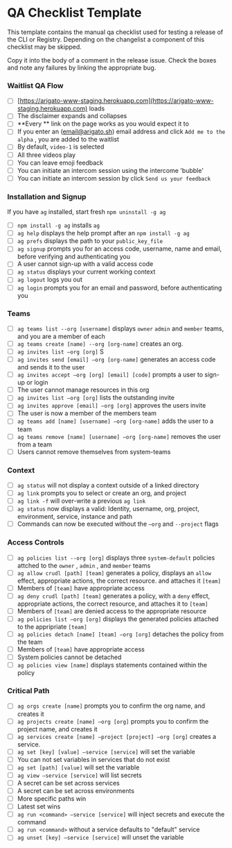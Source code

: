 # QA Checklist Template

This template contains the manual qa checklist used for testing a release of
the CLI or Registry. Depending on the changelist a component of this checklist
may be skipped.

Copy it into the body of a comment in the release issue. Check the boxes and
note any failures by linking the appropriate bug.

### Waitlist QA Flow

- [ ]   [https://arigato-www-staging.herokuapp.com](https://arigato-www-staging.herokuapp.com) loads
- [ ]  The disclaimer expands and collapses
- [ ]   **Every ** link on the page works as you would expect it to
- [ ]  If you enter an (email@arigato.sh) email address and click `Add me to the alpha` , you are added to the waitlist
- [ ]  By default, `video-1` is selected
- [ ]  All three videos play
- [ ]  You can leave emoji feedback
- [ ]  You can initiate an intercom session using the intercome 'bubble'
- [ ]  You can initiate an intercom session by click `Send us your feedback`

### Installation and Signup

If you have `ag` installed, start fresh `npm uninstall -g ag`

- [ ]   `npm install -g ag` installs `ag`
- [ ]   `ag help` displays the help prompt after an `npm install -g ag`
- [ ]   `ag prefs` displays the path to your `public_key_file`
- [ ]   `ag signup` prompts you for an access code, username, name and email, before verifying and authenticating you
- [ ]  A user cannot sign-up with a valid access code
- [ ]   `ag status` displays your current working context
- [ ]   `ag logout` logs you out
- [ ]   `ag login` prompts you for an email and password, before authenticating you

### Teams

- [ ]   `ag teams list --org [username]` displays `owner` `admin` and `member` teams, and you are a member of each
- [ ]   `ag teams create [name] --org [org-name]` creates an org.
- [ ]   `ag invites list —org [org]` S
- [ ]   `ag invites send [email] —org [org-name]` generates an access code and sends it to the user
- [ ]   `ag invites accept —org [org] [email] [code]` prompts a user to sign-up or login
- [ ]  The user cannot manage resources in this org
- [ ]   `ag invites list —org [org]` lists the outstanding invite
- [ ]   `ag invites approve [email] —org [org]` approves the users invite
- [ ]  The user is now a member of the members team
- [ ]   `ag teams add [name] [username] —org [org-name]` adds the user to a team
- [ ]   `ag teams remove [name] [username] —org [org-name]` removes the user from a team
- [ ]  Users cannot remove themselves from system-teams

### Context

- [ ]   `ag status` will not display a context outside of a linked directory
- [ ]   `ag link` prompts you to select or create an org, and project
- [ ]   `ag link -f` will over-write a previous `ag link`
- [ ]   `ag status` now displays a valid: Identity, username, org, project, environment, service, instance and path
- [ ]  Commands can now be executed without the `—org` and `--project` flags

### Access Controls

- [ ]   `ag policies list --org [org]` displays three `system-default` policies attched to the `owner` , `admin` , and `member` teams
- [ ]   `ag allow crudl [path] [team]` generates a policy, displays an `allow` effect, appropriate actions, the correct resource. and attaches it `[team]`
- [ ]  Members of `[team]` have appropriate access
- [ ]   `ag deny crudl [path] [team]` generates a policy, with a `deny` effect, appropriate actions, the correct resource, and attaches it to `[team]`
- [ ]  Members of `[team]` are denied access to the appropriate resource
- [ ]   `ag policies list —org [org]` displays the generated policies attached to the appripriate `[team]`
- [ ]   `ag policies detach [name] [team] —org [org]` detaches the policy from the team
- [ ]  Members of `[team]` have appropriate access
- [ ]  System policies cannot be detached
- [ ]  `ag policies view [name]` displays statements contained within the policy

### Critical Path

- [ ]   `ag orgs create [name]` prompts you to confirm the org name, and creates it
- [ ]   `ag projects create [name] —org [org]` prompts you to confirm the project name, and creates it
- [ ]   `ag services create [name] —project [project] —org [org]` creates a service.
- [ ]   `ag set [key] [value] —service [service]` will set the variable
- [ ]  You can not set variables in services that do not exist
- [ ]   `ag set [path] [value]` will set the variable
- [ ]   `ag view —service [service]` will list secrets
- [ ]  A secret can be set across services
- [ ]  A secret can be set across environments
- [ ]  More specific paths win
- [ ]  Latest set wins
- [ ]   `ag run <command> —service [service]` will inject secrets and execute the command
- [ ]   `ag run <command>` without a service defaults to "default" service
- [ ]   `ag unset [key] —service [service]` will unset the variable
